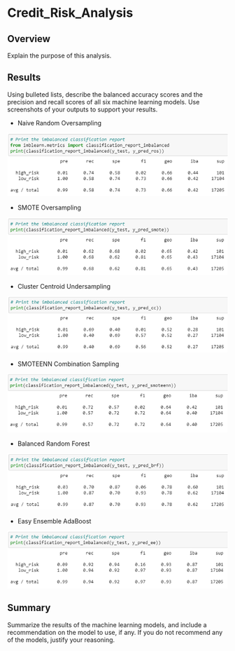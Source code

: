 # Credit_Risk_Analysis

## Overview

Explain the purpose of this analysis.

## Results

Using bulleted lists, describe the balanced accuracy scores and the precision and recall scores of all six machine learning models. Use screenshots of your outputs to support your results.

- Naive Random Oversampling

![Resources/ros.PNG](Resources/ros.PNG)

- SMOTE Oversampling

![Resources/smote.PNG](Resources/smote.PNG)

- Cluster Centroid Undersampling

![Resources/cc.PNG](Resources/cc.PNG)

- SMOTEENN Combination Sampling

![Resources/smoteenn.PNG](Resources/smoteenn.PNG)

- Balanced Random Forest

![Resources/brf.PNG](Resources/brf.PNG)

- Easy Ensemble AdaBoost

![Resources/ee.PNG](Resources/ee.PNG)

## Summary

Summarize the results of the machine learning models, and include a recommendation on the model to use, if any. If you do not recommend any of the models, justify your reasoning.